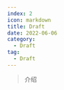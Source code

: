 ```yaml
---
index: 2
icon: markdown
title: Draft
date: 2022-06-06
category:
  - Draft
tag:
  - Draft
---
```


> 介绍

<!-- more -->



